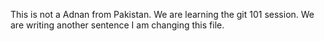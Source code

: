 This is not a Adnan from Pakistan.
We are learning the git 101 session.
We are writing another sentence 
I am changing this file.
